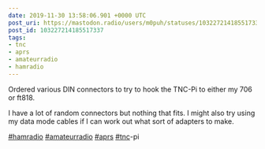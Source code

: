 ```yaml
---
date: 2019-11-30 13:58:06.901 +0000 UTC
post_uri: https://mastodon.radio/users/m0puh/statuses/103227214185517337
post_id: 103227214185517337
tags:
- tnc
- aprs
- amateurradio
- hamradio
---
```

Ordered various DIN connectors to try to hook the TNC-Pi to either my 706 or ft818.

I have a lot of random connectors but nothing that fits. I might also try using my data mode cables if I can work out what sort of adapters to make.

[#hamradio](https://mastodon.radio/tags/hamradio) [#amateurradio](https://mastodon.radio/tags/amateurradio) [#aprs](https://mastodon.radio/tags/aprs) [#tnc](https://mastodon.radio/tags/tnc)-pi


